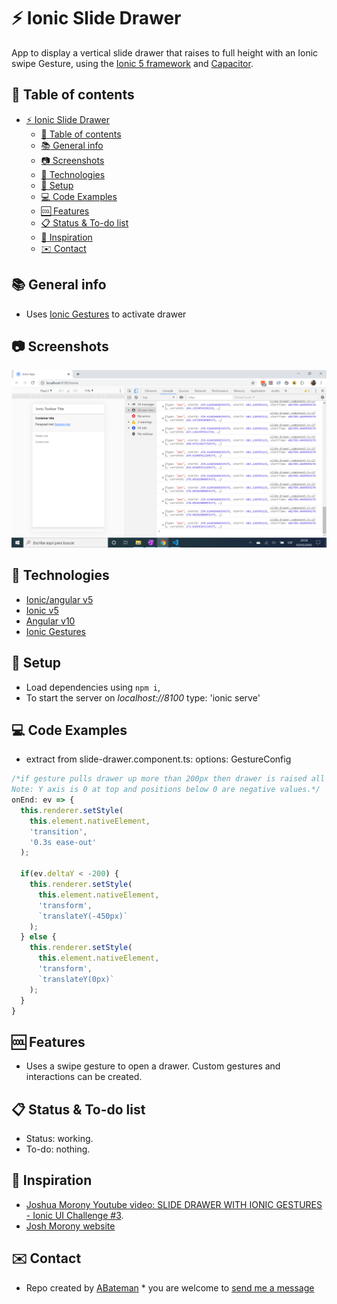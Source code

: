 # :zap: Ionic Slide Drawer

App to display a vertical slide drawer that raises to full height with an Ionic swipe Gesture, using the [Ionic 5 framework](https://ionicframework.com/docs) and [Capacitor](https://capacitor.ionicframework.com/).

## :page_facing_up: Table of contents

* [:zap: Ionic Slide Drawer](#zap-ionic-slide-drawer)
  * [:page_facing_up: Table of contents](#page_facing_up-table-of-contents)
  * [:books: General info](#books-general-info)
  * [:camera: Screenshots](#camera-screenshots)
  * [:signal_strength: Technologies](#signal_strength-technologies)
  * [:floppy_disk: Setup](#floppy_disk-setup)
  * [:computer: Code Examples](#computer-code-examples)
  * [:cool: Features](#cool-features)
  * [:clipboard: Status & To-do list](#clipboard-status--to-do-list)
  * [:clap: Inspiration](#clap-inspiration)
  * [:envelope: Contact](#envelope-contact)

## :books: General info

* Uses [Ionic Gestures](https://ionicframework.com/docs/v3/components/#gestures) to activate drawer

## :camera: Screenshots

![screen print](./img/drawer.png)

## :signal_strength: Technologies

* [Ionic/angular v5](https://ionicframework.com/)
* [Ionic v5](https://ionicframework.com/)
* [Angular v10](https://angular.io/)
* [Ionic Gestures](https://ionicframework.com/docs/utilities/gestures)

## :floppy_disk: Setup

* Load dependencies using `npm i`,
* To start the server on _localhost://8100_ type: 'ionic serve'

## :computer: Code Examples

* extract from slide-drawer.component.ts: options: GestureConfig

```typescript
/*if gesture pulls drawer up more than 200px then drawer is raised all the way to the top of the ion-card-content (500px)
Note: Y axis is 0 at top and positions below 0 are negative values.*/
onEnd: ev => {
  this.renderer.setStyle(
    this.element.nativeElement,
    'transition',
    '0.3s ease-out'
  );

  if(ev.deltaY < -200) {
    this.renderer.setStyle(
      this.element.nativeElement,
      'transform',
      `translateY(-450px)`
    );
  } else {
    this.renderer.setStyle(
      this.element.nativeElement,
      'transform',
      `translateY(0px)`
    );
  }
}
```

## :cool: Features

* Uses a swipe gesture to open a drawer. Custom gestures and interactions can be created.

## :clipboard: Status & To-do list

* Status: working.
* To-do: nothing.

## :clap: Inspiration

* [Joshua Morony Youtube video: SLIDE DRAWER WITH IONIC GESTURES - Ionic UI Challenge #3](https://www.youtube.com/watch?v=AW80XVSOLZg&t=28s).
* [Josh Morony website](https://www.joshmorony.com/)

## :envelope: Contact

* Repo created by [ABateman](https://www.andrewbateman.org) * you are welcome to [send me a message](https://andrewbateman.org/contact)
